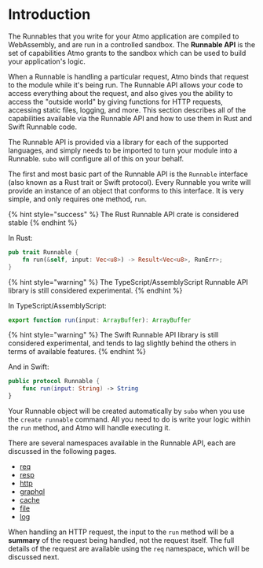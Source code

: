 # Introduction

The Runnables that you write for your Atmo application are compiled to WebAssembly, and are run in a controlled sandbox. The **Runnable API** is the set of capabilities Atmo grants to the sandbox which can be used to build your application's logic.

When a Runnable is handling a particular request, Atmo binds that request to the module while it's being run. The Runnable API allows your code to access everything about the request, and also gives you the ability to access the "outside world" by giving functions for HTTP requests, accessing static files, logging, and more. This section describes all of the capabilities available via the Runnable API and how to use them in Rust and Swift Runnable code.

The Runnable API is provided via a library for each of the supported languages, and simply needs to be imported to turn your module into a Runnable. `subo` will configure all of this on your behalf.

The first and most basic part of the Runnable API is the `Runnable` interface \(also known as a Rust trait or Swift protocol\). Every Runnable you write will provide an instance of an object that conforms to this interface. It is very simple, and only requires one method, `run`.

{% hint style="success" %}
The Rust Runnable API crate is considered stable
{% endhint %}

In Rust:

```rust
pub trait Runnable {
    fn run(&self, input: Vec<u8>) -> Result<Vec<u8>, RunErr>;
}
```

{% hint style="warning" %}
The TypeScript/AssemblyScript Runnable API library is still considered experimental.
{% endhint %}

In TypeScript/AssemblyScript:

```typescript
export function run(input: ArrayBuffer): ArrayBuffer
```

{% hint style="warning" %}
The Swift Runnable API library is still considered experimental, and tends to lag slightly behind the others in terms of available features.
{% endhint %}

And in Swift:

```swift
public protocol Runnable {
    func run(input: String) -> String
}
```

Your Runnable object will be created automatically by `subo` when you use the `create runnable` command. All you need to do is write your logic within the `run` method, and Atmo will handle executing it.

There are several namespaces available in the Runnable API, each are discussed in the following pages.

* [req](request.md)
* [resp](response.md)
* [http](http.md)
* [graphql](graphql-requests.md)
* [cache](cache.md)
* [file](file.md)
* [log](https://github.com/suborbital/atmo/tree/215d8b0db4673915847a5fd25d4d5c84b8d89186/docs/runnable-api/log.md)

When handling an HTTP request, the input to the `run` method will be a **summary** of the request being handled, not the request itself. The full details of the request are available using the `req` namespace, which will be discussed next.

